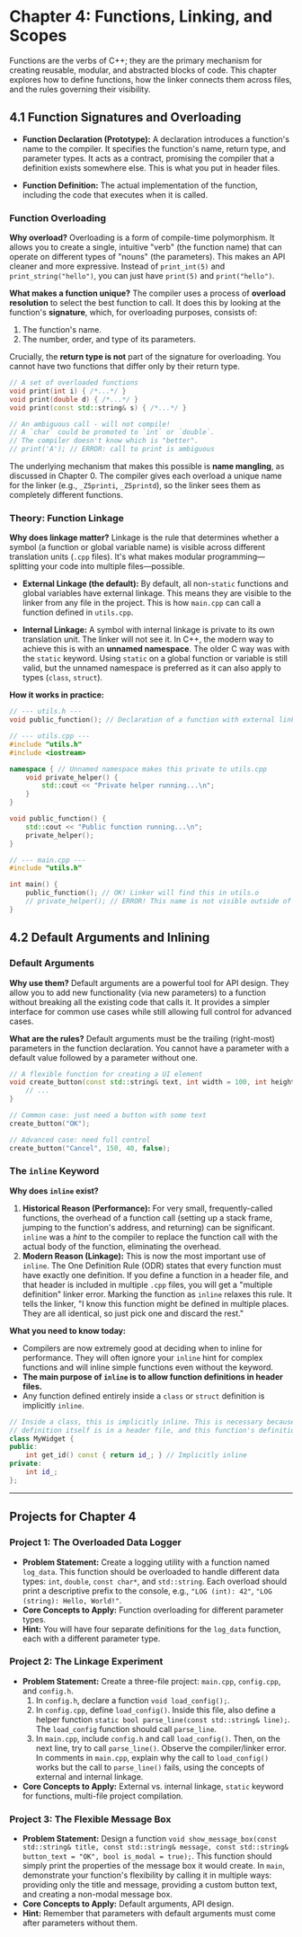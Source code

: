 # Chapter 4: Functions, Linking, and Scopes

Functions are the verbs of C++; they are the primary mechanism for creating reusable, modular, and abstracted blocks of code. This chapter explores how to define functions, how the linker connects them across files, and the rules governing their visibility.

## 4.1 Function Signatures and Overloading

*   **Function Declaration (Prototype):** A declaration introduces a function's name to the compiler. It specifies the function's name, return type, and parameter types. It acts as a contract, promising the compiler that a definition exists somewhere else. This is what you put in header files.

*   **Function Definition:** The actual implementation of the function, including the code that executes when it is called.

### Function Overloading

**Why overload?** Overloading is a form of compile-time polymorphism. It allows you to create a single, intuitive "verb" (the function name) that can operate on different types of "nouns" (the parameters). This makes an API cleaner and more expressive. Instead of `print_int(5)` and `print_string("hello")`, you can just have `print(5)` and `print("hello")`.

**What makes a function unique?** The compiler uses a process of **overload resolution** to select the best function to call. It does this by looking at the function's **signature**, which, for overloading purposes, consists of:
1.  The function's name.
2.  The number, order, and type of its parameters.

Crucially, the **return type is not** part of the signature for overloading. You cannot have two functions that differ only by their return type.

```cpp
// A set of overloaded functions
void print(int i) { /*...*/ }
void print(double d) { /*...*/ }
void print(const std::string& s) { /*...*/ }

// An ambiguous call - will not compile!
// A `char` could be promoted to `int` or `double`.
// The compiler doesn't know which is "better".
// print('A'); // ERROR: call to print is ambiguous
```

The underlying mechanism that makes this possible is **name mangling**, as discussed in Chapter 0. The compiler gives each overload a unique name for the linker (e.g., `_Z5printi`, `_Z5printd`), so the linker sees them as completely different functions.

### Theory: Function Linkage

**Why does linkage matter?** Linkage is the rule that determines whether a symbol (a function or global variable name) is visible across different translation units (`.cpp` files). It's what makes modular programming—splitting your code into multiple files—possible.

*   **External Linkage (the default):** By default, all non-`static` functions and global variables have external linkage. This means they are visible to the linker from any file in the project. This is how `main.cpp` can call a function defined in `utils.cpp`.

*   **Internal Linkage:** A symbol with internal linkage is private to its own translation unit. The linker will not see it. In C++, the modern way to achieve this is with an **unnamed namespace**. The older C way was with the `static` keyword. Using `static` on a global function or variable is still valid, but the unnamed namespace is preferred as it can also apply to types (`class`, `struct`).

**How it works in practice:**

```cpp
// --- utils.h ---
void public_function(); // Declaration of a function with external linkage

// --- utils.cpp ---
#include "utils.h"
#include <iostream>

namespace { // Unnamed namespace makes this private to utils.cpp
    void private_helper() {
        std::cout << "Private helper running...\n";
    }
}

void public_function() {
    std::cout << "Public function running...\n";
    private_helper();
}

// --- main.cpp ---
#include "utils.h"

int main() {
    public_function(); // OK! Linker will find this in utils.o
    // private_helper(); // ERROR! This name is not visible outside of utils.cpp
}
```

## 4.2 Default Arguments and Inlining

### Default Arguments

**Why use them?** Default arguments are a powerful tool for API design. They allow you to add new functionality (via new parameters) to a function without breaking all the existing code that calls it. It provides a simpler interface for common use cases while still allowing full control for advanced cases.

**What are the rules?** Default arguments must be the trailing (right-most) parameters in the function declaration. You cannot have a parameter with a default value followed by a parameter without one.

```cpp
// A flexible function for creating a UI element
void create_button(const std::string& text, int width = 100, int height = 30, bool is_visible = true) {
    // ...
}

// Common case: just need a button with some text
create_button("OK");

// Advanced case: need full control
create_button("Cancel", 150, 40, false);
```

### The `inline` Keyword

**Why does `inline` exist?**
1.  **Historical Reason (Performance):** For very small, frequently-called functions, the overhead of a function call (setting up a stack frame, jumping to the function's address, and returning) can be significant. `inline` was a *hint* to the compiler to replace the function call with the actual body of the function, eliminating the overhead.
2.  **Modern Reason (Linkage):** This is now the most important use of `inline`. The One Definition Rule (ODR) states that every function must have exactly one definition. If you define a function in a header file, and that header is included in multiple `.cpp` files, you will get a "multiple definition" linker error. Marking the function as `inline` relaxes this rule. It tells the linker, "I know this function might be defined in multiple places. They are all identical, so just pick one and discard the rest."

**What you need to know today:**
*   Compilers are now extremely good at deciding when to inline for performance. They will often ignore your `inline` hint for complex functions and will inline simple functions even without the keyword.
*   **The main purpose of `inline` is to allow function definitions in header files.**
*   Any function defined entirely inside a `class` or `struct` definition is implicitly `inline`.

```cpp
// Inside a class, this is implicitly inline. This is necessary because the class
// definition itself is in a header file, and this function's definition comes with it.
class MyWidget {
public:
    int get_id() const { return id_; } // Implicitly inline
private:
    int id_;
};
```

---

## Projects for Chapter 4

### Project 1: The Overloaded Data Logger

*   **Problem Statement:** Create a logging utility with a function named `log_data`. This function should be overloaded to handle different data types: `int`, `double`, `const char*`, and `std::string`. Each overload should print a descriptive prefix to the console, e.g., `"LOG (int): 42"`, `"LOG (string): Hello, World!"`.
*   **Core Concepts to Apply:** Function overloading for different parameter types.
*   **Hint:** You will have four separate definitions for the `log_data` function, each with a different parameter type.

### Project 2: The Linkage Experiment

*   **Problem Statement:** Create a three-file project: `main.cpp`, `config.cpp`, and `config.h`.
    1.  In `config.h`, declare a function `void load_config();`.
    2.  In `config.cpp`, define `load_config()`. Inside this file, also define a helper function `static bool parse_line(const std::string& line);`. The `load_config` function should call `parse_line`.
    3.  In `main.cpp`, include `config.h` and call `load_config()`. Then, on the next line, try to call `parse_line()`. 
    Observe the compiler/linker error. In comments in `main.cpp`, explain why the call to `load_config()` works but the call to `parse_line()` fails, using the concepts of external and internal linkage.
*   **Core Concepts to Apply:** External vs. internal linkage, `static` keyword for functions, multi-file project compilation.

### Project 3: The Flexible Message Box

*   **Problem Statement:** Design a function `void show_message_box(const std::string& title, const std::string& message, const std::string& button_text = "OK", bool is_modal = true);`. This function should simply print the properties of the message box it would create. In `main`, demonstrate your function's flexibility by calling it in multiple ways: providing only the title and message, providing a custom button text, and creating a non-modal message box.
*   **Core Concepts to Apply:** Default arguments, API design.
*   **Hint:** Remember that parameters with default arguments must come after parameters without them.